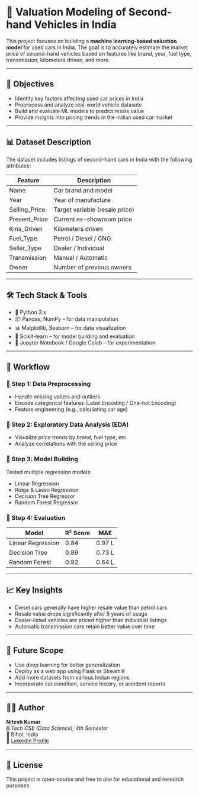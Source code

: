 # 🚗 Valuation Modeling of Second-hand Vehicles in India


This project focuses on building a **machine learning-based valuation model** for used cars in India. The goal is to accurately estimate the market price of second-hand vehicles based on features like brand, year, fuel type, transmission, kilometers driven, and more.

---

## 🎯 Objectives

- Identify key factors affecting used car prices in India  
- Preprocess and analyze real-world vehicle datasets  
- Build and evaluate ML models to predict resale value  
- Provide insights into pricing trends in the Indian used car market

---

## 📊 Dataset Description

The dataset includes listings of second-hand cars in India with the following attributes:

| Feature           | Description                          |
|-------------------|--------------------------------------|
| Name              | Car brand and model                  |
| Year              | Year of manufacture                  |
| Selling_Price     | Target variable (resale price)       |
| Present_Price     | Current ex-showroom price            |
| Kms_Driven        | Kilometers driven                    |
| Fuel_Type         | Petrol / Diesel / CNG                |
| Seller_Type       | Dealer / Individual                  |
| Transmission      | Manual / Automatic                   |
| Owner             | Number of previous owners            |

---

## 🛠️ Tech Stack & Tools

- 🐍 Python 3.x  
- 📦 Pandas, NumPy – for data manipulation  
- 📊 Matplotlib, Seaborn – for data visualization  
- 🤖 Scikit-learn – for model building and evaluation  
- 🧪 Jupyter Notebook / Google Colab – for experimentation

---

## 🚀 Workflow

### 🔹 Step 1: Data Preprocessing
- Handle missing values and outliers  
- Encode categorical features (Label Encoding / One-hot Encoding)  
- Feature engineering (e.g., calculating car age)

### 🔹 Step 2: Exploratory Data Analysis (EDA)
- Visualize price trends by brand, fuel type, etc.  
- Analyze correlations with the selling price

### 🔹 Step 3: Model Building
Tested multiple regression models:
- Linear Regression  
- Ridge & Lasso Regression  
- Decision Tree Regressor  
- Random Forest Regressor

### 🔹 Step 4: Evaluation

| Model                | R² Score | MAE    |
|----------------------|----------|--------|
| Linear Regression    | 0.84     | 0.97 L |
| Decision Tree        | 0.89     | 0.73 L |
| Random Forest        | 0.92     | 0.64 L |

---

## 📈 Key Insights

- Diesel cars generally have higher resale value than petrol cars  
- Resale value drops significantly after 5 years of usage  
- Dealer-listed vehicles are priced higher than individual listings  
- Automatic transmission cars retain better value over time

---

## 🔮 Future Scope

- Use deep learning for better generalization  
- Deploy as a web app using Flask or Streamlit  
- Add more datasets from various Indian regions  
- Incorporate car condition, service history, or accident reports

---

## 👨‍💻 Author

**Nitesh Kumar**  
_B.Tech CSE (Data Science), 4th Semester_  
📍 Bihar, India  
🔗 [LinkedIn Profile](https://www.linkedin.com/in/nitesh-kumar-507a0928b/)

---

## 📜 License

This project is open-source and free to use for educational and research purposes.
